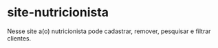 # site-nutricionista
Nesse site a(o) nutricionista pode cadastrar, remover, pesquisar e filtrar clientes.
